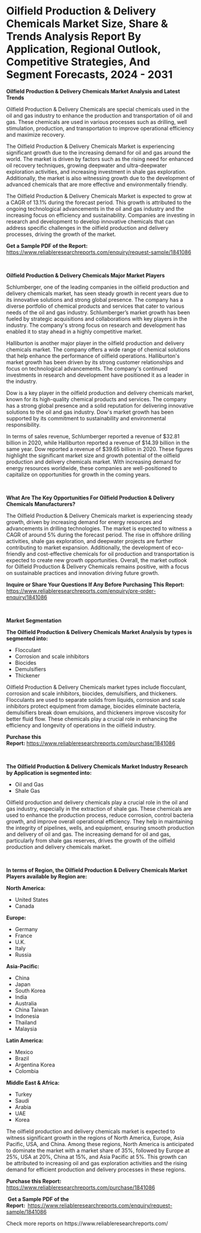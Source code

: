 <p><h1>Oilfield Production & Delivery Chemicals Market Size, Share & Trends Analysis Report By Application, Regional Outlook, Competitive Strategies, And Segment Forecasts, 2024 - 2031</h1></p><p><strong>Oilfield Production & Delivery Chemicals Market Analysis and Latest Trends</strong></p>
<p><p>Oilfield Production & Delivery Chemicals are special chemicals used in the oil and gas industry to enhance the production and transportation of oil and gas. These chemicals are used in various processes such as drilling, well stimulation, production, and transportation to improve operational efficiency and maximize recovery.</p><p>The Oilfield Production & Delivery Chemicals Market is experiencing significant growth due to the increasing demand for oil and gas around the world. The market is driven by factors such as the rising need for enhanced oil recovery techniques, growing deepwater and ultra-deepwater exploration activities, and increasing investment in shale gas exploration. Additionally, the market is also witnessing growth due to the development of advanced chemicals that are more effective and environmentally friendly.</p><p>The Oilfield Production & Delivery Chemicals Market is expected to grow at a CAGR of 13.1% during the forecast period. This growth is attributed to the ongoing technological advancements in the oil and gas industry and the increasing focus on efficiency and sustainability. Companies are investing in research and development to develop innovative chemicals that can address specific challenges in the oilfield production and delivery processes, driving the growth of the market.</p></p>
<p><strong>Get a Sample PDF of the Report:&nbsp;</strong> <a href="https://www.reliableresearchreports.com/enquiry/request-sample/1841086">https://www.reliableresearchreports.com/enquiry/request-sample/1841086</a></p>
<p>&nbsp;</p>
<p><strong>Oilfield Production & Delivery Chemicals Major Market Players</strong></p>
<p><p>Schlumberger, one of the leading companies in the oilfield production and delivery chemicals market, has seen steady growth in recent years due to its innovative solutions and strong global presence. The company has a diverse portfolio of chemical products and services that cater to various needs of the oil and gas industry. Schlumberger’s market growth has been fueled by strategic acquisitions and collaborations with key players in the industry. The company's strong focus on research and development has enabled it to stay ahead in a highly competitive market.</p><p>Halliburton is another major player in the oilfield production and delivery chemicals market. The company offers a wide range of chemical solutions that help enhance the performance of oilfield operations. Halliburton's market growth has been driven by its strong customer relationships and focus on technological advancements. The company's continued investments in research and development have positioned it as a leader in the industry.</p><p>Dow is a key player in the oilfield production and delivery chemicals market, known for its high-quality chemical products and services. The company has a strong global presence and a solid reputation for delivering innovative solutions to the oil and gas industry. Dow's market growth has been supported by its commitment to sustainability and environmental responsibility.</p><p>In terms of sales revenue, Schlumberger reported a revenue of $32.81 billion in 2020, while Halliburton reported a revenue of $14.39 billion in the same year. Dow reported a revenue of $39.65 billion in 2020. These figures highlight the significant market size and growth potential of the oilfield production and delivery chemicals market. With increasing demand for energy resources worldwide, these companies are well-positioned to capitalize on opportunities for growth in the coming years.</p></p>
<p>&nbsp;</p>
<p><strong>What Are The Key Opportunities For Oilfield Production & Delivery Chemicals Manufacturers?</strong></p>
<p><p>The Oilfield Production & Delivery Chemicals market is experiencing steady growth, driven by increasing demand for energy resources and advancements in drilling technologies. The market is expected to witness a CAGR of around 5% during the forecast period. The rise in offshore drilling activities, shale gas exploration, and deepwater projects are further contributing to market expansion. Additionally, the development of eco-friendly and cost-effective chemicals for oil production and transportation is expected to create new growth opportunities. Overall, the market outlook for Oilfield Production & Delivery Chemicals remains positive, with a focus on sustainable practices and innovation driving future growth.</p></p>
<p><strong>Inquire or Share Your Questions If Any Before Purchasing This Report:</strong> <a href="https://www.reliableresearchreports.com/enquiry/pre-order-enquiry/1841086">https://www.reliableresearchreports.com/enquiry/pre-order-enquiry/1841086</a></p>
<p>&nbsp;</p>
<p><strong>Market Segmentation</strong></p>
<p><strong>The Oilfield Production & Delivery Chemicals Market Analysis by types is segmented into:</strong></p>
<p><ul><li>Flocculant</li><li>Corrosion and scale inhibitors</li><li>Biocides</li><li>Demulsifiers</li><li>Thickener</li></ul></p>
<p><p>Oilfield Production & Delivery Chemicals market types include flocculant, corrosion and scale inhibitors, biocides, demulsifiers, and thickeners. Flocculants are used to separate solids from liquids, corrosion and scale inhibitors protect equipment from damage, biocides eliminate bacteria, demulsifiers break down emulsions, and thickeners improve viscosity for better fluid flow. These chemicals play a crucial role in enhancing the efficiency and longevity of operations in the oilfield industry.</p></p>
<p><strong>Purchase this Report:&nbsp;</strong><a href="https://www.reliableresearchreports.com/purchase/1841086">https://www.reliableresearchreports.com/purchase/1841086</a></p>
<p>&nbsp;</p>
<p><strong>The Oilfield Production & Delivery Chemicals Market Industry Research by Application is segmented into:</strong></p>
<p><ul><li>Oil and Gas</li><li>Shale Gas</li></ul></p>
<p><p>Oilfield production and delivery chemicals play a crucial role in the oil and gas industry, especially in the extraction of shale gas. These chemicals are used to enhance the production process, reduce corrosion, control bacteria growth, and improve overall operational efficiency. They help in maintaining the integrity of pipelines, wells, and equipment, ensuring smooth production and delivery of oil and gas. The increasing demand for oil and gas, particularly from shale gas reserves, drives the growth of the oilfield production and delivery chemicals market.</p></p>
<p>&nbsp;</p>
<p><strong>In terms of Region, the Oilfield Production & Delivery Chemicals Market Players available by Region are:</strong></p>
<p>
    <p> <strong> North America: </strong>
        <ul>
            <li>United States</li>
            <li>Canada</li>
        </ul>
        </p> 
    <p> <strong> Europe: </strong>
        <ul>
            <li>Germany</li>
            <li>France</li>
            <li>U.K.</li>
            <li>Italy</li>
            <li>Russia</li>
        </ul>
        </p> 
    <p> <strong> Asia-Pacific: </strong>
        <ul>
            <li>China</li>
            <li>Japan</li>
            <li>South Korea</li>
            <li>India</li>
            <li>Australia</li>
            <li>China Taiwan</li>
            <li>Indonesia</li>
            <li>Thailand</li>
            <li>Malaysia</li>
        </ul>
        </p> 
    <p> <strong> Latin America: </strong>
        <ul>
            <li>Mexico</li>
            <li>Brazil</li>
            <li>Argentina Korea</li>
            <li>Colombia</li>
        </ul>
        </p> 
    <p> <strong> Middle East & Africa: </strong>
        <ul>
            <li>Turkey</li>
            <li>Saudi</li>
            <li>Arabia</li>
            <li>UAE</li>
            <li>Korea</li>
        </ul>
    </p>
    </p>
<p><p>The oilfield production and delivery chemicals market is expected to witness significant growth in the regions of North America, Europe, Asia Pacific, USA, and China. Among these regions, North America is anticipated to dominate the market with a market share of 35%, followed by Europe at 25%, USA at 20%, China at 15%, and Asia Pacific at 5%. This growth can be attributed to increasing oil and gas exploration activities and the rising demand for efficient production and delivery processes in these regions.</p></p>
<p><strong>Purchase this Report: </strong><a href="https://www.reliableresearchreports.com/purchase/1841086">https://www.reliableresearchreports.com/purchase/1841086</a></p>
<p>&nbsp;<strong>Get a Sample PDF of the Report:&nbsp;&nbsp;</strong><a href="https://www.reliableresearchreports.com/enquiry/request-sample/1841086">https://www.reliableresearchreports.com/enquiry/request-sample/1841086</a></p>
<p><strong></strong></p>
<p>Check more reports on https://www.reliableresearchreports.com/</p>